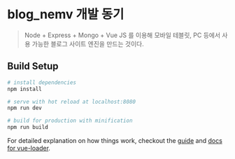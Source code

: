# blog_nemv 개발 동기

> Node + Express + Mongo + Vue JS 를 이용해 모바일 테블릿, PC 등에서 사용 가능한 블로그 사이트 엔진을 만드는 것이다.

## Build Setup

``` bash
# install dependencies
npm install

# serve with hot reload at localhost:8080
npm run dev

# build for production with minification
npm run build
```

For detailed explanation on how things work, checkout the [guide](http://vuejs-templates.github.io/webpack/) and [docs for vue-loader](http://vuejs.github.io/vue-loader).
